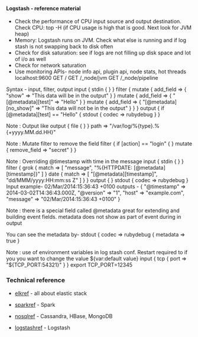 #### Logstash - reference material

* Check the performance of CPU input source and output destination.
Check CPU: top -H
(if CPU usage is high that is good. Next look for JVM heap)
* Memory: Logstash runs on JVM. Check what else is running and if log stash is not swapping back to disk often
* Check for disk saturation: see if logs are not filling up disk space and lot of i/o as well
* Check for network saturation
* Use  monitoring APIs- node info api, plugin api, node stats, hot threads
localhost:9600
GET /
GET /_node/jvm
GET /_node/pipeline

Syntax - input, filter, output
input { stdin { } }
filter {
mutate { add_field => { "show" => "This data will be in the output" } }
mutate { add_field => { "[@metadata][test]" => "Hello" } }
mutate { add_field => { "[@metadata][no_show]" => "This data will not be in the output" } }
}
output {
 if [@metadata][test] == "Hello" {
 stdout { codec => rubydebug }
}

Note : Output like
output {
  file {
 }
}
path => "/var/log/%{type}.%{+yyyy.MM.dd.HH}"
  
Note : Mutate filter to remove the field
filter {
if [action] == "login" {
}
mutate { remove_field => "secret" }
}

Note : Overriding @timestamp with time in the message
input { stdin { } }
filter {
grok { match => [ "message", "%{HTTPDATE: [@metadata][timestamp]}" ] }
date { match => [ "[@metadata][timestamp]", "dd/MMM/yyyy:HH:mm:ss Z" ] }
}
 output {
 }
stdout { codec => rubydebug }
  Input example-
 02/Mar/2014:15:36:43 +0100
outputs -
{
"@timestamp" => 2014-03-02T14:36:43.000Z,
"@version" => "1",
"host" => "example.com",
"message" => "02/Mar/2014:15:36:43 +0100"
}

Note : there is a special field called @metadata great for extending and building event fields. metadata does not show as part of event during in output

 You can see the metadata by-
 stdout { codec => rubydebug { metadata => true }

Note : use of environment variables in log stash conf. Restart required to if you you want to change the value
${var:default value}
 input { tcp {
 port => "${TCP_PORT:54321}"
 }
 }
export TCP_PORT=12345

### Technical reference
* [elkref] - all about elastic stack
* [sparkref] - Spark
* [nosqlref] - Cassandra, HBase, MongoDB
* [logstashref] - Logstash

   [elkref]: <https://github.com/shradhatx/reference/elkdoc>
   [sparkref]: <https://github.com/shradhatx/reference/elkdoc>
   [nosqlref]: <https://github.com/shradhatx/reference/nosqldoc>
   [logstashref]: <https://github.com/shradhatx/reference/logstashdoc>






